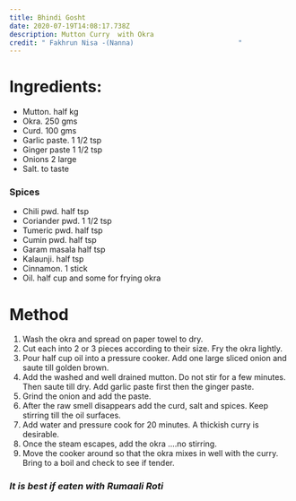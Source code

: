 ```yaml
---
title: Bhindi Gosht
date: 2020-07-19T14:08:17.738Z
description: Mutton Curry  with Okra
credit: " Fakhrun Nisa -(Nanna)                          "
---
```

# Ingredients:

* Mutton.        half kg
* Okra.             250 gms
* Curd.             100 gms
* Garlic paste. 1 1/2 tsp
* Ginger paste  1 1/2 tsp
* Onions            2 large
* Salt.                 to taste

### Spices

* Chili pwd.      half tsp
* Coriander pwd.  1 1/2 tsp
* Tumeric pwd.  half tsp
* Cumin pwd.     half tsp
* Garam masala  half tsp
* Kalaunji.           half tsp
* Cinnamon.       1 stick
* Oil.                      half cup and 
                            some for 
                             frying okra

# Method

1. Wash the okra and spread on paper towel to dry.
2. Cut each into 2 or 3 pieces according to their size. Fry the okra lightly.
3. Pour half cup oil into a pressure cooker. Add one large sliced onion and saute till golden brown.
4. Add the washed and well drained mutton. Do not stir for a few minutes. Then saute till dry. Add garlic paste first then the ginger paste.
5. Grind the onion and add the  paste.
6. After the raw smell disappears add the curd, salt and spices. Keep stirring till the oil surfaces.
7. Add water and pressure cook for 20 minutes. A thickish curry is desirable.
8. Once the steam escapes, add the okra ....no stirring.
9. Move the cooker around so that the okra mixes in well with the curry. Bring to a boil and check to see if tender.

### *It is best if eaten with Rumaali Roti*